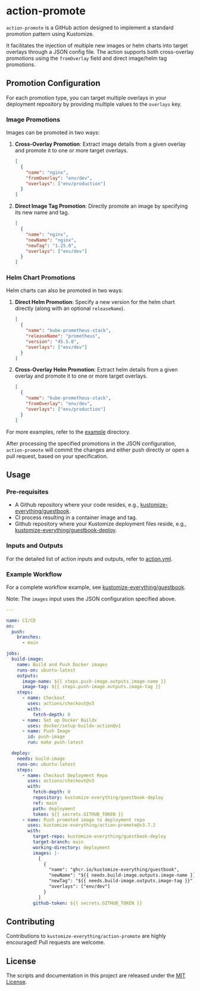 # action-promote

`action-promote` is a GitHub action designed to implement a standard promotion pattern using Kustomize.

It facilitates the injection of multiple new images or helm charts into target overlays through a JSON config file. The action supports both cross-overlay promotions using the `fromOverlay` field and direct image/helm tag promotions.

## Promotion Configuration

For each promotion type, you can target multiple overlays in your deployment repository by providing multiple values to the `overlays` key.

### Image Promotions

Images can be promoted in two ways:

1. **Cross-Overlay Promotion**: Extract image details from a given overlay and promote it to one or more target overlays.
    ```json
    [
      {
        "name": "nginx",
        "fromOverlay": "env/dev",
        "overlays": ["env/production"]
      }
    ]
    ```

2. **Direct Image Tag Promotion**: Directly promote an image by specifying its new name and tag.
    ```json
    [
      {
        "name": "nginx",
        "newName": "nginx",
        "newTag": "1.25.0",
        "overlays": ["env/dev"]
      }
    ]
    ```

### Helm Chart Promotions

Helm charts can also be promoted in two ways:

1. **Direct Helm Promotion**: Specify a new version for the helm chart directly (along with an optional `releaseName`).
    ```json
    [
      {
        "name": "kube-prometheus-stack",
        "releaseName": "prometheus",
        "version": "45.5.0",
        "overlays": ["env/dev"]
      }
    ]
    ```

2. **Cross-Overlay Helm Promotion**: Extract helm details from a given overlay and promote it to one or more target overlays.
    ```json
    [
      {
        "name": "kube-prometheus-stack",
        "fromOverlay": "env/dev",
        "overlays": ["env/production"]
      }
    ]
    ```

For more examples, refer to the [example](./example) directory.

After processing the specified promotions in the JSON configuration, `action-promote` will commit the changes and either push directly or open a pull request, based on your specification.

## Usage

### Pre-requisites

- A Github repository where your code resides, e.g., [kustomize-everything/guestbook](https://github.com/kustomize-everything/guestbook).
- CI process resulting in a container image and tag.
- Github repository where your Kustomize deployment files reside, e.g., [kustomize-everything/guestbook-deploy](https://github.com/kustomize-everything/guestbook-deploy).

### Inputs and Outputs

For the detailed list of action inputs and outputs, refer to [action.yml](./action.yml).

### Example Workflow

For a complete workflow example, see [kustomize-everything/guestbook](https://github.com/kustomize-everything/guestbook).

Note: The `images` input uses the JSON configuration specified above.

```yaml
---

name: CI/CD
on:
  push:
    branches:
      - main

jobs:
  build-image:
    name: Build and Push Docker images
    runs-on: ubuntu-latest
    outputs:
      image-name: ${{ steps.push-image.outputs.image-name }}
      image-tag: ${{ steps.push-image.outputs.image-tag }}
    steps:
      - name: Checkout
        uses: actions/checkout@v3
        with:
          fetch-depth: 0
      - name: Set up Docker Buildx
        uses: docker/setup-buildx-action@v1
      - name: Push Image
        id: push-image
        run: make push-latest

  deploy:
    needs: build-image
    runs-on: ubuntu-latest
    steps:
      - name: Checkout Deployment Repo
        uses: actions/checkout@v3
        with:
          fetch-depth: 0
          repository: kustomize-everything/guestbook-deploy
          ref: main
          path: deployment
          token: ${{ secrets.GITHUB_TOKEN }}
      - name: Push promoted image to deployment repo
        uses: kustomize-everything/action-promote@v3.7.2
        with:
          target-repo: kustomize-everything/guestbook-deploy
          target-branch: main
          working-directory: deployment
          images: |-
            [
              {
                "name": "ghcr.io/kustomize-everything/guestbook",
                "newName": "${{ needs.build-image.outputs.image-name }}",
                "newTag": "${{ needs.build-image.outputs.image-tag }}",
                "overlays": ["env/dev"]
              }
            ]
          github-token: ${{ secrets.GITHUB_TOKEN }}
```

## Contributing

Contributions to `kustomize-everything/action-promote` are highly encouraged! Pull requests are welcome.

## License

The scripts and documentation in this project are released under the [MIT License](LICENSE).
